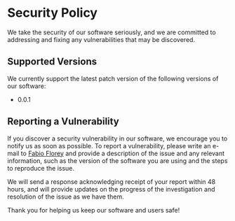 <!--
=============================================================================
Project
=============================================================================
SECURITY
-----------------------------------------------------------------------------
Security policies and procedures for the project.

:Authors: Fabio Craig Wimmer Florey <fabioflorey@icloud.com>
:Version: 0.0.1
:License: MIT-0
-->


# Security Policy

We take the security of our software seriously, and we are committed to addressing and fixing any vulnerabilities that may be discovered.

## Supported Versions

We currently support the latest patch version of the following versions of our software:

- 0.0.1

## Reporting a Vulnerability

If you discover a security vulnerability in our software, we encourage you to notify us as soon as possible. To report a vulnerability, please write an e-mail to [Fabio Florey][EMAIL] and provide a description of the issue and any relevant information, such as the version of the software you are using and the steps to reproduce the issue.

We will send a response acknowledging receipt of your report within 48 hours, and will provide updates on the progress of the investigation and resolution of the issue as we have them.

Thank you for helping us keep our software and users safe!


<!------------------------------------  Hyperlinks ----------------------------------------->
[DOCUMENTS]: ../docs/
[FAQ]: ../docs/FAQ.md
[ISSUE TRACKER]: ../../../issues
[EMAIL]: mailto:fabioflorey@icloud.com?subject=New%20Security%20Issue%20(Project)&body=Hey%20Fabio%20👋%0D%0I%20found%20an%20issue%20:%20